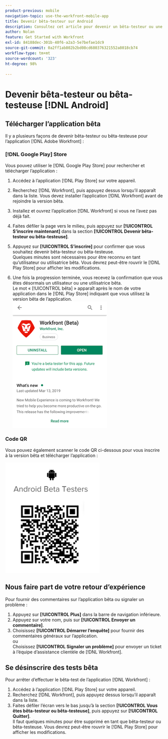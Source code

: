 ```yaml
---
product-previous: mobile
navigation-topic: use-the-workfront-mobile-app
title: Devenir bêta-testeur sur Android
description: Consultez cet article pour devenir un bêta-testeur ou une bêta-testeuse Android pour l’application mobile  [!DNL Adobe Workfront] .
author: Nolan
feature: Get Started with Workfront
exl-id: 84188dec-301b-40f6-a2a3-5e7befae1dc9
source-git-commit: 0a2ff1ab802b2bd08cd680376321552a8018cb74
workflow-type: tm+mt
source-wordcount: '323'
ht-degree: 98%

---
```


# Devenir bêta-testeur ou bêta-testeuse [!DNL Android]

## Télécharger l’application bêta

Il y a plusieurs façons de devenir bêta-testeur ou bêta-testeuse pour l’application [!DNL Adobe Workfront] :

### [!DNL Google Play] Store

Vous pouvez utiliser le [!DNL Google Play Store] pour rechercher et télécharger l’application :

1. Accédez à l’application [!DNL Play Store] sur votre appareil.
1. Recherchez [!DNL Workfront], puis appuyez dessus lorsqu’il apparaît dans la liste.
Vous devez installer l’application [!DNL Workfront] avant de rejoindre la version bêta.
1. Installez et ouvrez l’application [!DNL Workfront] si vous ne l’avez pas déjà fait.
1. Faites défiler la page vers le milieu, puis appuyez sur **[!UICONTROL S’inscrire maintenant]** dans la section **[!UICONTROL Devenir bêta-testeur ou bêta-testeuse]**.

1. Appuyez sur **[!UICONTROL S’inscrire]** pour confirmer que vous souhaitez devenir bêta-testeur ou bêta-testeuse.\
   Quelques minutes sont nécessaires pour être reconnu en tant qu’utilisateur ou utilisatrice bêta. Vous devrez peut-être rouvrir le [!DNL Play Store] pour afficher les modifications.

1. Une fois la progression terminée, vous recevez la confirmation que vous êtes désormais un utilisateur ou une utilisatrice bêta.\
   Le mot « [!UICONTROL bêta] » apparaît après le nom de votre application dans le [!DNL Play Store] indiquant que vous utilisez la version bêta de l’application.\
   ![testeur bêta Android](assets/android-beta-tester-adobe-350x468.png)

### Code QR

Vous pouvez également scanner le code QR ci-dessous pour vous inscrire à la version bêta et télécharger l’application :

![Code QR Android](assets/android-qr-code-350x409.png)

## Nous faire part de votre retour d’expérience

Pour fournir des commentaires sur l’application bêta ou signaler un problème :

1. Appuyez sur **[!UICONTROL Plus]** dans la barre de navigation inférieure.
1. Appuyez sur votre nom, puis sur **[!UICONTROL Envoyer un commentaire]**.
1. Choisissez **[!UICONTROL Démarrer l’enquête]** pour fournir des commentaires généraux sur l’application.\
   ou\
   Choisissez **[!UICONTROL Signaler un problème]** pour envoyer un ticket à l’équipe d’assistance clientèle de [!DNL Workfront].

## Se désinscrire des tests bêta

Pour arrêter d’effectuer le bêta-test de l’application [!DNL Workfront] :

1. Accédez à l’application [!DNL Play Store] sur votre appareil.
1. Recherchez [!DNL Workfront], puis appuyez dessus lorsqu’il apparaît dans la liste.
1. Faites défiler l’écran vers le bas jusqu’à la section **[!UICONTROL Vous êtes bêta-testeur ou bêta-testeuse]**, puis appuyez sur **[!UICONTROL Quitter]**.\
   Il faut quelques minutes pour être supprimé en tant que bêta-testeur ou bêta-testeuse. Vous devrez peut-être rouvrir le [!DNL Play Store] pour afficher les modifications.
